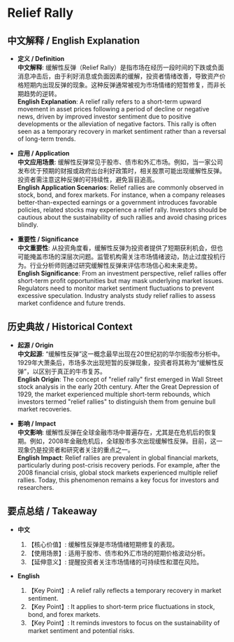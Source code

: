 # Relief Rally

## 中文解释 / English Explanation

* **定义 / Definition**  
  **中文解释**: 缓解性反弹（Relief Rally）是指市场在经历一段时间的下跌或负面消息冲击后，由于利好消息或负面因素的缓解，投资者情绪改善，导致资产价格短期内出现反弹的现象。这种反弹通常被视为市场情绪的短暂修复，而非长期趋势的逆转。  
  **English Explanation**: A relief rally refers to a short-term upward movement in asset prices following a period of decline or negative news, driven by improved investor sentiment due to positive developments or the alleviation of negative factors. This rally is often seen as a temporary recovery in market sentiment rather than a reversal of long-term trends.

* **应用 / Application**  
  **中文应用场景**: 缓解性反弹常见于股市、债市和外汇市场。例如，当一家公司发布优于预期的财报或政府出台利好政策时，相关股票可能出现缓解性反弹。投资者需注意这种反弹的可持续性，避免盲目追高。  
  **English Application Scenarios**: Relief rallies are commonly observed in stock, bond, and forex markets. For instance, when a company releases better-than-expected earnings or a government introduces favorable policies, related stocks may experience a relief rally. Investors should be cautious about the sustainability of such rallies and avoid chasing prices blindly.

* **重要性 / Significance**  
  **中文重要性**: 从投资角度看，缓解性反弹为投资者提供了短期获利机会，但也可能掩盖市场的深层次问题。监管机构需关注市场情绪波动，防止过度投机行为。行业分析师则通过研究缓解性反弹来评估市场信心和未来走势。  
  **English Significance**: From an investment perspective, relief rallies offer short-term profit opportunities but may mask underlying market issues. Regulators need to monitor market sentiment fluctuations to prevent excessive speculation. Industry analysts study relief rallies to assess market confidence and future trends.

## 历史典故 / Historical Context

* **起源 / Origin**  
  **中文起源**: “缓解性反弹”这一概念最早出现在20世纪初的华尔街股市分析中。1929年大萧条后，市场多次出现短暂的反弹现象，投资者将其称为“缓解性反弹”，以区别于真正的牛市复苏。  
  **English Origin**: The concept of "relief rally" first emerged in Wall Street stock analysis in the early 20th century. After the Great Depression of 1929, the market experienced multiple short-term rebounds, which investors termed "relief rallies" to distinguish them from genuine bull market recoveries.

* **影响 / Impact**  
  **中文影响**: 缓解性反弹在全球金融市场中普遍存在，尤其是在危机后的恢复期。例如，2008年金融危机后，全球股市多次出现缓解性反弹。目前，这一现象仍是投资者和研究者关注的重点之一。  
  **English Impact**: Relief rallies are prevalent in global financial markets, particularly during post-crisis recovery periods. For example, after the 2008 financial crisis, global stock markets experienced multiple relief rallies. Today, this phenomenon remains a key focus for investors and researchers.

## 要点总结 / Takeaway

* **中文**  
  1. 【核心价值】:  缓解性反弹是市场情绪短期修复的表现。
  2. 【使用场景】:  适用于股市、债市和外汇市场的短期价格波动分析。
  3. 【延伸意义】:  提醒投资者关注市场情绪的可持续性和潜在风险。

* **English**  
  1. 【Key Point】: A relief rally reflects a temporary recovery in market sentiment.
  2. 【Key Point】: It applies to short-term price fluctuations in stock, bond, and forex markets.
  3. 【Key Point】: It reminds investors to focus on the sustainability of market sentiment and potential risks.